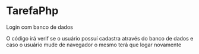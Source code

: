 # TarefaPhp
Login com banco de dados

O código irá verif se o usuário possuí cadastra através do banco de dados e caso o usuário mude de navegador o mesmo terá que logar novamente
